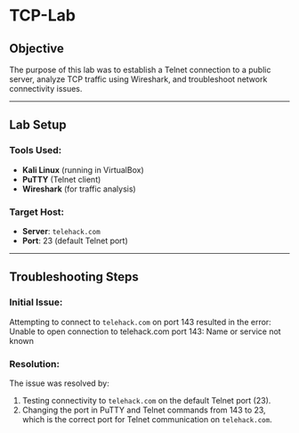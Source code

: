 # TCP-Lab

## Objective
The purpose of this lab was to establish a Telnet connection to a public server, analyze TCP traffic using Wireshark, and troubleshoot network connectivity issues.

---

## Lab Setup
### Tools Used:
- **Kali Linux** (running in VirtualBox)
- **PuTTY** (Telnet client)
- **Wireshark** (for traffic analysis)

### Target Host:
- **Server**: `telehack.com`
- **Port**: 23 (default Telnet port)

---

## Troubleshooting Steps
### Initial Issue:
Attempting to connect to `telehack.com` on port 143 resulted in the error:
Unable to open connection to telehack.com port 143: Name or service not known

### Resolution:

The issue was resolved by:

1. Testing connectivity to `telehack.com` on the default Telnet port (23).
2. Changing the port in PuTTY and Telnet commands from 143 to 23, which is the correct port for Telnet communication on `telehack.com`.
